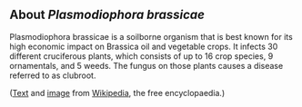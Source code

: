 About *Plasmodiophora brassicae* 
--------------------------------

Plasmodiophora brassicae is a soilborne organism that is best known for its high economic impact on Brassica oil and vegetable crops. It infects 30 different cruciferous plants, which consists of up to 16 crop species, 9 ornamentals, and 5 weeds. The fungus on those plants causes a disease referred to as clubroot.


([Text](http://en.wikipedia.org/wiki/Plasmodiophora_brassicae) and [image](https://en.wikipedia.org/wiki/Plasmodiophora_brassicae#/media/File:Plasmodiophora_brassicae_on_cauliflower,_Knolvoet_bij_bloemkool_(6).jpg) from 
[Wikipedia](http://en.wikipedia.org/), the free encyclopaedia.)
